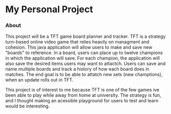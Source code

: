 # My Personal Project
### About
This project will be a TFT game board planner and tracker. TFT is a strategy turn-based online video game
that relies heavily on managment and cohesion. This java application will allow users to make and save
new "boards" to reference. In a board, users can place up to twelve champions in which the application
will save. For each champion, the application will also save the desired items users may want to attactch.
Users can save and name multiple boards and track a history of how each board does in matches. The end goal
is to be able to attatch new sets (new champtions), when an update rolls out in TFT.

This project is of interest to me because TFT is one of the few games ive been able to play while away from 
home at university. The strategy is fun, and I thought making an acessible playground for users to test and 
learn would be interesting.

 